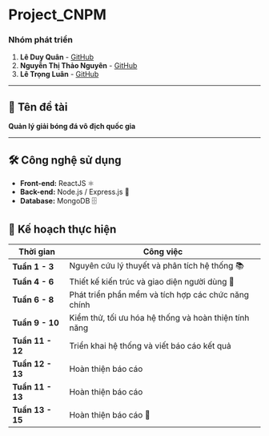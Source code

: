 # Project_CNPM

### **Nhóm phát triển**  
1. **Lê Duy Quân** - [GitHub](https://github.com/LeDuyQuan1911/leduyquan.github.io/tree/gh-pages)  
2. **Nguyễn Thị Thảo Nguyên** - [GitHub](https://github.com/ThaoNguyen157/nguynt.github.io/tree/gh-pages)  
3. **Lê Trọng Luân** - [GitHub](https://github.com/trongluan23/Luan.github.io/tree/gh-pages)  
---

## 📌 **Tên đề tài**  
**Quản lý giải bóng đá vô địch quốc gia**  

---

## 🛠 **Công nghệ sử dụng**  
- **Front-end:** ReactJS ⚛️  
- **Back-end:** Node.js / Express.js 🚀  
- **Database:** MongoDB 🗄  
## 📅 **Kế hoạch thực hiện**  

| **Thời gian** | **Công việc** |
|--------------|--------------|
| **Tuần 1 - 3** | Nguyên cứu lý thuyết và phân tích hệ thống 📚 |
| **Tuần 4 - 6** | Thiết kế kiến trúc và giao diện người dùng 🐳 |
| **Tuần 6 - 8** | Phát triển phần mềm và tích hợp  các chức năng chính |
| **Tuần 9 - 10** | Kiểm thử, tối ưu hóa hệ thống và hoàn thiện tính năng |
| **Tuần 11 - 12** | Triển khai hệ thống và viết báo cáo kết quả |
| **Tuần 12 - 13** | Hoàn thiện báo cáo |
| **Tuần 11 - 13** | Hoàn thiện báo cáo |
| **Tuần 13 - 15** | Hoàn thiện báo cáo 📑 |
